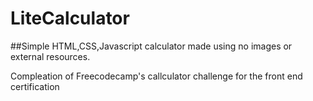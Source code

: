 # LiteCalculator

##Simple HTML,CSS,Javascript calculator made using no images or external resources.

Compleation of Freecodecamp's callculator challenge for the front end certification
